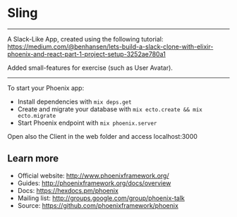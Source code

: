 # Sling

---------------------

A Slack-Like App, created using the following tutorial: https://medium.com/@benhansen/lets-build-a-slack-clone-with-elixir-phoenix-and-react-part-1-project-setup-3252ae780a1

Added small-features for exercise (such as User Avatar).

---------------------

To start your Phoenix app:

  * Install dependencies with `mix deps.get`
  * Create and migrate your database with `mix ecto.create && mix ecto.migrate`
  * Start Phoenix endpoint with `mix phoenix.server`

Open also the Client in the web folder and access localhost:3000

## Learn more

  * Official website: http://www.phoenixframework.org/
  * Guides: http://phoenixframework.org/docs/overview
  * Docs: https://hexdocs.pm/phoenix
  * Mailing list: http://groups.google.com/group/phoenix-talk
  * Source: https://github.com/phoenixframework/phoenix

